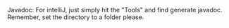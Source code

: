 Javadoc: For intelliJ, just simply hit the "Tools" and find generate javadoc. Remember, set the directory to a folder please. 